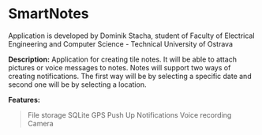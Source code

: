 # SmartNotes
Application is developed by Dominik Stacha, student of Faculty of Electrical Engineering and Computer Science - Technical University of Ostrava

<b>Description:</b>
Application for creating tile notes. It will be able to attach pictures or voice messages to notes. Notes will support two ways of
creating notifications. The first way will be by selecting a specific date and second one will be by selecting a location.

<b>Features:</b>
> File storage
> SQLite
> GPS
> Push Up Notifications
> Voice recording
> Camera
